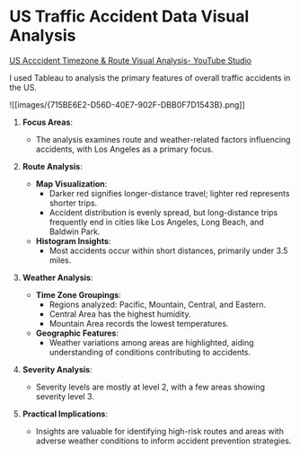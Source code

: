 # US Traffic Accident Data Visual Analysis
[US Acccident Timezone & Route Visual Analysis- YouTube Studio](https://studio.youtube.com/video/eZsZ3-reqfM/edit)

I used Tableau to analysis the primary features of overall traffic accidents in the US.

![[images/{715BE6E2-D56D-40E7-902F-DBB0F7D1543B}.png]]


1. **Focus Areas**:
    - The analysis examines route and weather-related factors influencing accidents, with Los Angeles as a primary focus.
2. **Route Analysis**:
    
    - **Map Visualization**:
        - Darker red signifies longer-distance travel; lighter red represents shorter trips.
        - Accident distribution is evenly spread, but long-distance trips frequently end in cities like Los Angeles, Long Beach, and Baldwin Park.
    - **Histogram Insights**:
        - Most accidents occur within short distances, primarily under 3.5 miles.
3. **Weather Analysis**:
    
    - **Time Zone Groupings**:
        - Regions analyzed: Pacific, Mountain, Central, and Eastern.
        - Central Area has the highest humidity.
        - Mountain Area records the lowest temperatures.
    - **Geographic Features**:
        - Weather variations among areas are highlighted, aiding understanding of conditions contributing to accidents.
4. **Severity Analysis**:
    
    - Severity levels are mostly at level 2, with a few areas showing severity level 3.
5. **Practical Implications**:
    
    - Insights are valuable for identifying high-risk routes and areas with adverse weather conditions to inform accident prevention strategies.
